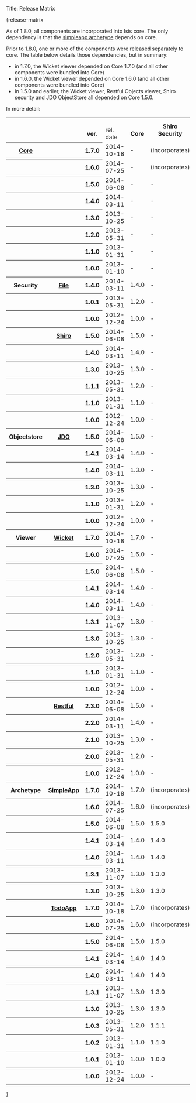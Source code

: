 Title: Release Matrix

{release-matrix

As of 1.8.0, all components are incorporated into Isis core.  The only dependency is that the [simpleapp archetype](intro/getting-started/simpleapp-archetype.html) depends on core.

Prior to 1.8.0, one or more of the components were released separately to core.  The table below details those dependencies, but in summary:
* in 1.7.0, the Wicket viewer depended on Core 1.7.0 (and all other components were bundled into Core)
* in 1.6.0, the Wicket viewer depended on Core 1.6.0 (and all other components were bundled into Core)
* in 1.5.0 and earlier, the Wicket viewer, Restful Objects viewer, Shiro security and JDO ObjectStore all depended on Core 1.5.0.

In more detail:

<table  class="table table-striped table-bordered table-condensed">
<tr class="heading">
    <th>&nbsp;</th>
    <th>&nbsp;</th>
    <th><br/>ver.</th>
    <td><br/>rel. date</td>
    <th><br/>Core</th>
    <th>Shiro<br/>Security</th>
    <th>File<br/>Security</th>
    <th>JDO<br/>Objectstore</th>
    <th>Restful<br/>Viewer</th>
    <th>Wicket<br/>Viewer</th>
</tr>
<tr>
    <th class="heading"><a href="core/about.html">Core</a></th>
    <th class="heading">&nbsp;</th>
    <th class="heading">1.7.0</th>
    <td class="heading">2014-10-18</td>
    <td>-</td>
    <td>(incorporates)</td>
    <td>(mothballed)</td>
    <td>(incorporates)</td>
    <td>(incorporates)</td>
    <td>-</td>
</tr>
<tr>
    <th class="heading">&nbsp;</th>
    <th class="heading">&nbsp;</th>
    <th class="heading">1.6.0</th>
    <td class="heading">2014-07-25</td>
    <td>-</td>
    <td>(incorporates)</td>
    <td>(mothballed)</td>
    <td>(incorporates)</td>
    <td>(incorporates)</td>
    <td>-</td>
</tr>
<tr>
    <th class="heading">&nbsp;</th>
    <th class="heading">&nbsp;</th>
    <th class="heading">1.5.0</th>
    <td class="heading">2014-06-08</td>
    <td>-</td>
    <td>-</td>
    <td>-</td>
    <td>-</td>
    <td>-</td>
    <td>-</td>
</tr>
<tr>
    <th class="heading">&nbsp;</th>
    <th class="heading">&nbsp;</th>
    <th class="heading">1.4.0</th>
    <td class="heading">2014-03-11</td>
    <td>-</td>
    <td>-</td>
    <td>-</td>
    <td>-</td>
    <td>-</td>
    <td>-</td>
</tr>
<tr>
    <th class="heading">&nbsp;</th>
    <th class="heading">&nbsp;</th>
    <th class="heading">1.3.0</th>
    <td class="heading">2013-10-25</td>
    <td>-</td>
    <td>-</td>
    <td>-</td>
    <td>-</td>
    <td>-</td>
    <td>-</td>
</tr>
<tr>
    <th class="heading">&nbsp;</th>
    <th class="heading">&nbsp;</th>
    <th class="heading">1.2.0</th>
    <td class="heading">2013-05-31</td>
    <td>-</td>
    <td>-</td>
    <td>-</td>
    <td>-</td>
    <td>-</td>
    <td>-</td>
</tr>
<tr>
    <th class="heading">&nbsp;</th>
    <th class="heading">&nbsp;</th>
    <th class="heading">1.1.0</th>
    <td class="heading">2013-01-31</td>
    <td>-</td>
    <td>-</td>
    <td>-</td>
    <td>-</td>
    <td>-</td>
    <td>-</td>
</tr>
<tr>
    <th class="heading">&nbsp;</th>
    <th class="heading">&nbsp;</th>
    <th class="heading">1.0.0</th>
    <td class="heading">2013-01-10</td>
    <td>-</td>
    <td>-</td>
    <td>-</td>
    <td>-</td>
    <td>-</td>
    <td>-</td>
</tr>
<tr>
    <th class="heading">Security</th>
    <th class="heading"><a href="components/security/file/about.html">File</a></th>
    <th class="heading">1.4.0</th>
    <td class="heading">2014-03-11</td>
    <td>1.4.0</td>
    <td>-</td>
    <td>-</td>
    <td>-</td>
    <td>-</td>
    <td>-</td>
</tr>
<tr>
    <th class="heading">&nbsp;</th>
    <th class="heading">&nbsp;</th>
    <th class="heading">1.0.1</th>
    <td class="heading">2013-05-31</td>
    <td>1.2.0</td>
    <td>-</td>
    <td>-</td>
    <td>-</td>
    <td>-</td>
    <td>-</td>
</tr>
<tr>
    <th class="heading">&nbsp;</th>
    <th class="heading">&nbsp;</th>
    <th class="heading">1.0.0</th>
    <td class="heading">2012-12-24</td>
    <td>1.0.0</td>
    <td>-</td>
    <td>-</td>
    <td>-</td>
    <td>-</td>
    <td>-</td>
</tr>
<tr>
    <th class="heading">&nbsp;</th>
    <th class="heading"><a href="components/security/shiro/about.html">Shiro</a></th>
    <th class="heading">1.5.0</th>
    <td class="heading">2014-06-08</td>
    <td>1.5.0</td>
    <td>-</td>
    <td>-</td>
    <td>-</td>
    <td>-</td>
    <td>-</td>
</tr>
<tr>
    <th class="heading">&nbsp;</th>
    <th class="heading">&nbsp;</th>
    <th class="heading">1.4.0</th>
    <td class="heading">2014-03-11</td>
    <td>1.4.0</td>
    <td>-</td>
    <td>-</td>
    <td>-</td>
    <td>-</td>
    <td>-</td>
</tr>
<tr>
    <th class="heading">&nbsp;</th>
    <th class="heading">&nbsp;</th>
    <th class="heading">1.3.0</th>
    <td class="heading">2013-10-25</td>
    <td>1.3.0</td>
    <td>-</td>
    <td>-</td>
    <td>-</td>
    <td>-</td>
    <td>-</td>
</tr>
<tr>
    <th class="heading">&nbsp;</th>
    <th class="heading">&nbsp;</th>
    <th class="heading">1.1.1</th>
    <td class="heading">2013-05-31</td>
    <td>1.2.0</td>
    <td>-</td>
    <td>-</td>
    <td>-</td>
    <td>-</td>
    <td>-</td>
</tr>
<tr>
    <th class="heading">&nbsp;</th>
    <th class="heading">&nbsp;</th>
    <th class="heading">1.1.0</th>
    <td class="heading">2013-01-31</td>
    <td>1.1.0</td>
    <td>-</td>
    <td>-</td>
    <td>-</td>
    <td>-</td>
    <td>-</td>
</tr>
<tr>
    <th class="heading">&nbsp;</th>
    <th class="heading">&nbsp;</th>
    <th class="heading">1.0.0</th>
    <td class="heading">2012-12-24</td>
    <td>1.0.0</td>
    <td>-</td>
    <td>-</td>
    <td>-</td>
    <td>-</td>
    <td>-</td>
</tr>
<tr>
    <th class="heading">Objectstore</th>
    <th class="heading"><a href="components/objectstores/jdo/about.html">JDO</a></th>
    <th class="heading">1.5.0</th>
    <td class="heading">2014-06-08</td>
    <td>1.5.0</td>
    <td>-</td>
    <td>-</td>
    <td>-</td>
    <td>-</td>
    <td>-</td>
</tr>
<tr>
    <th class="heading">&nbsp;</th>
    <th class="heading">&nbsp;</th>
    <th class="heading">1.4.1</th>
    <td class="heading">2014-03-14</td>
    <td>1.4.0</td>
    <td>-</td>
    <td>-</td>
    <td>-</td>
    <td>-</td>
    <td>-</td>
</tr>
<tr>
    <th class="heading">&nbsp;</th>
    <th class="heading">&nbsp;</th>
    <th class="heading">1.4.0</th>
    <td class="heading">2014-03-11</td>
    <td>1.3.0</td>
    <td>-</td>
    <td>-</td>
    <td>-</td>
    <td>-</td>
    <td>-</td>
</tr>
<tr>
    <th class="heading">&nbsp;</th>
    <th class="heading">&nbsp;</th>
    <th class="heading">1.3.0</th>
    <td class="heading">2013-10-25</td>
    <td>1.3.0</td>
    <td>-</td>
    <td>-</td>
    <td>-</td>
    <td>-</td>
    <td>-</td>
</tr>
<tr>
    <th class="heading">&nbsp;</th>
    <th class="heading">&nbsp;</th>
    <th class="heading">1.1.0</th>
    <td class="heading">2013-01-31</td>
    <td>1.2.0</td>
    <td>-</td>
    <td>-</td>
    <td>-</td>
    <td>-</td>
    <td>-</td>
</tr>
<tr>
    <th class="heading">&nbsp;</th>
    <th class="heading">&nbsp;</th>
    <th class="heading">1.0.0</th>
    <td class="heading">2012-12-24</td>
    <td>1.0.0</td>
    <td>-</td>
    <td>-</td>
    <td>-</td>
    <td>-</td>
    <td>-</td>
</tr>
<tr>
    <th class="heading">Viewer</th>
    <th class="heading"><a href="components/viewers/wicket/about.html">Wicket</a></th>
    <th class="heading">1.7.0</th>
    <td class="heading">2014-10-18</td>
    <td>1.7.0</td>
    <td>-</td>
    <td>-</td>
    <td>-</td>
    <td>-</td>
    <td>-</td>
</tr>
<tr>
    <th class="heading">&nbsp;</th>
    <th class="heading">&nbsp;</th>
    <th class="heading">1.6.0</th>
    <td class="heading">2014-07-25</td>
    <td>1.6.0</td>
    <td>-</td>
    <td>-</td>
    <td>-</td>
    <td>-</td>
    <td>-</td>
</tr>
<tr>
    <th class="heading">&nbsp;</th>
    <th class="heading">&nbsp;</th>
    <th class="heading">1.5.0</th>
    <td class="heading">2014-06-08</td>
    <td>1.5.0</td>
    <td>-</td>
    <td>-</td>
    <td>-</td>
    <td>-</td>
    <td>-</td>
</tr>
<tr>
    <th class="heading">&nbsp;</th>
    <th class="heading">&nbsp;</th>
    <th class="heading">1.4.1</th>
    <td class="heading">2014-03-14</td>
    <td>1.4.0</td>
    <td>-</td>
    <td>-</td>
    <td>-</td>
    <td>-</td>
    <td>-</td>
</tr>
<tr>
    <th class="heading">&nbsp;</th>
    <th class="heading">&nbsp;</th>
    <th class="heading">1.4.0</th>
    <td class="heading">2014-03-11</td>
    <td>1.4.0</td>
    <td>-</td>
    <td>-</td>
    <td>-</td>
    <td>-</td>
    <td>-</td>
</tr>
<tr>
    <th class="heading">&nbsp;</th>
    <th class="heading">&nbsp;</th>
    <th class="heading">1.3.1</th>
    <td class="heading">2013-11-07</td>
    <td>1.3.0</td>
    <td>-</td>
    <td>-</td>
    <td>-</td>
    <td>-</td>
    <td>-</td>
</tr>
<tr>
    <th class="heading">&nbsp;</th>
    <th class="heading">&nbsp;</th>
    <th class="heading">1.3.0</th>
    <td class="heading">2013-10-25</td>
    <td>1.3.0</td>
    <td>-</td>
    <td>-</td>
    <td>-</td>
    <td>-</td>
    <td>-</td>
</tr>
<tr>
    <th class="heading">&nbsp;</th>
    <th class="heading">&nbsp;</th>
    <th class="heading">1.2.0</th>
    <td class="heading">2013-05-31</td>
    <td>1.2.0</td>
    <td>-</td>
    <td>-</td>
    <td>-</td>
    <td>-</td>
    <td>-</td>
</tr>
<tr>
    <th class="heading">&nbsp;</th>
    <th class="heading">&nbsp;</th>
    <th class="heading">1.1.0</th>
    <td class="heading">2013-01-31</td>
    <td>1.1.0</td>
    <td>-</td>
    <td>-</td>
    <td>-</td>
    <td>-</td>
    <td>-</td>
</tr>
<tr>
    <th class="heading">&nbsp;</th>
    <th class="heading">&nbsp;</th>
    <th class="heading">1.0.0</th>
    <td class="heading">2012-12-24</td>
    <td>1.0.0</td>
    <td>-</td>
    <td>-</td>
    <td>-</td>
    <td>-</td>
    <td>-</td>
</tr>
<tr>
    <th class="heading">&nbsp;</th>
    <th class="heading"><a href="components/viewers/restfulobjects/about.html">Restful</a></th>
    <th class="heading">2.3.0</th>
    <td class="heading">2014-06-08</td>
    <td>1.5.0</td>
    <td>-</td>
    <td>-</td>
    <td>-</td>
    <td>-</td>
    <td>-</td>
</tr>
<tr>
    <th class="heading">&nbsp;</th>
    <th class="heading">&nbsp;</th>
    <th class="heading">2.2.0</th>
    <td class="heading">2014-03-11</td>
    <td>1.4.0</td>
    <td>-</td>
    <td>-</td>
    <td>-</td>
    <td>-</td>
    <td>-</td>
</tr>
<tr>
    <th class="heading">&nbsp;</th>
    <th class="heading">&nbsp;</th>
    <th class="heading">2.1.0</th>
    <td class="heading">2013-10-25</td>
    <td>1.3.0</td>
    <td>-</td>
    <td>-</td>
    <td>-</td>
    <td>-</td>
    <td>-</td>
</tr>
<tr>
    <th class="heading">&nbsp;</th>
    <th class="heading">&nbsp;</th>
    <th class="heading">2.0.0</th>
    <td class="heading">2013-05-31</td>
    <td>1.2.0</td>
    <td>-</td>
    <td>-</td>
    <td>-</td>
    <td>-</td>
    <td>-</td>
</tr>
<tr>
    <th class="heading">&nbsp;</th>
    <th class="heading">&nbsp;</th>
    <th class="heading">1.0.0</th>
    <td class="heading">2012-12-24</td>
    <td>1.0.0</td>
    <td>-</td>
    <td>-</td>
    <td>-</td>
    <td>-</td>
    <td>-</td>
</tr>
<tr>
    <th class="heading">Archetype</th>
    <th class="heading"><a href="intro/getting-started/simpleapp-archetype.html">SimpleApp</a></th>
    <th class="heading">1.7.0</th>
    <td class="heading">2014-10-18</td>
    <td>1.7.0</td>
    <td>(incorporates)</td>
    <td>-</td>
    <td>(incorporates)</td>
    <td>(incorporates)</td>
    <td>1.7.0</b></td>
</tr>
<tr>
    <th class="heading">&nbsp;</th>
    <th class="heading">&nbsp;</th>
    <th class="heading">1.6.0</th>
    <td class="heading">2014-07-25</td>
    <td>1.6.0</td>
    <td>(incorporates)</td>
    <td>-</td>
    <td>(incorporates)</td>
    <td>(incorporates)</td>
    <td>1.6.0</b></td>
</tr>
<tr>
    <th class="heading">&nbsp;</th>
    <th class="heading">&nbsp;</th>
    <th class="heading">1.5.0</th>
    <td class="heading">2014-06-08</td>
    <td>1.5.0</td>
    <td>1.5.0</td>
    <td>-</td>
    <td>1.5.0</td>
    <td>2.3.0</td>
    <td>1.5.0</b></td>
</tr>
<tr>
    <th class="heading">&nbsp;</th>
    <th class="heading">&nbsp;</th>
    <th class="heading">1.4.1</th>
    <td class="heading">2014-03-14</td>
    <td>1.4.0</td>
    <td>1.4.0</td>
    <td>-</td>
    <td>1.4.1</td>
    <td>2.2.0</td>
    <td>1.4.1</td>
</tr>
<tr>
    <th class="heading">&nbsp;</th>
    <th class="heading">&nbsp;</th>
    <th class="heading">1.4.0</th>
    <td class="heading">2014-03-11</td>
    <td>1.4.0</td>
    <td>1.4.0</td>
    <td>-</td>
    <td>1.4.0</td>
    <td>2.2.0</td>
    <td>1.4.0</td>
</tr>
<tr>
    <th class="heading">&nbsp;</th>
    <th class="heading">&nbsp;</th>
    <th class="heading">1.3.1</th>
    <td class="heading">2013-11-07</td>
    <td>1.3.0</td>
    <td>1.3.0</td>
    <td>-</td>
    <td>1.3.0</td>
    <td>2.1.0</td>
    <td>1.3.1</td>
</tr>
<tr>
    <th class="heading">&nbsp;</th>
    <th class="heading">&nbsp;</th>
    <th class="heading">1.3.0</th>
    <td class="heading">2013-10-25</td>
    <td>1.3.0</td>
    <td>1.3.0</td>
    <td>-</td>
    <td>1.3.0</td>
    <td>2.1.0</td>
    <td>1.3.0</td>
</tr>
<tr>
    <th class="heading">&nbsp;</th>
    <th class="heading"><a href="intro/getting-started/todoapp-archetype.html">TodoApp</a></th>
    <th class="heading">1.7.0</th>
    <td class="heading">2014-10-18</td>
    <td>1.7.0</td>
    <td>(incorporates)</td>
    <td>-</td>
    <td>(incorporates)</td>
    <td>(incorporates)</td>
    <td>1.7.0</td>
</tr>
<tr>
    <th class="heading">&nbsp;</th>
    <th class="heading">&nbsp;</th>
    <th class="heading">1.6.0</th>
    <td class="heading">2014-07-25</td>
    <td>1.6.0</td>
    <td>(incorporates)</td>
    <td>-</td>
    <td>(incorporates)</td>
    <td>(incorporates)</td>
    <td>1.6.0</td>
</tr>
<tr>
    <th class="heading">&nbsp;</th>
    <th class="heading">&nbsp;</th>
    <th class="heading">1.5.0</th>
    <td class="heading">2014-06-08</td>
    <td>1.5.0</td>
    <td>1.5.0</td>
    <td>-</td>
    <td>1.5.0</td>
    <td>2.3.0</td>
    <td>1.5.0</td>
</tr>
<tr>
    <th class="heading">&nbsp;</th>
    <th class="heading">&nbsp;</th>
    <th class="heading">1.4.1</th>
    <td class="heading">2014-03-14</td>
    <td>1.4.0</td>
    <td>1.4.0</td>
    <td>-</td>
    <td>1.4.1</td>
    <td>2.2.0</td>
    <td>1.4.1</td>
</tr>
<tr>
    <th class="heading">&nbsp;</th>
    <th class="heading">&nbsp;</th>
    <th class="heading">1.4.0</th>
    <td class="heading">2014-03-11</td>
    <td>1.4.0</td>
    <td>1.4.0</td>
    <td>-</td>
    <td>1.4.0</td>
    <td>2.2.0</td>
    <td>1.4.0</td>
</tr>
<tr>
    <th class="heading">&nbsp;</th>
    <th class="heading">&nbsp;</th>
    <th class="heading">1.3.1</th>
    <td class="heading">2013-11-07</td>
    <td>1.3.0</td>
    <td>1.3.0</td>
    <td>-</td>
    <td>1.3.0</td>
    <td>2.1.0</td>
    <td>1.3.1</td>
</tr>
<tr>
    <th class="heading">&nbsp;</th>
    <th class="heading">&nbsp;</th>
    <th class="heading">1.3.0</th>
    <td class="heading">2013-10-25</td>
    <td>1.3.0</td>
    <td>1.3.0</td>
    <td>-</td>
    <td>1.3.0</td>
    <td>2.1.0</td>
    <td>1.3.0</td>
</tr>
<tr>
    <th class="heading">&nbsp;</th>
    <th class="heading">&nbsp;</th>
    <th class="heading">1.0.3</th>
    <td class="heading">2013-05-31</td>
    <td>1.2.0</td>
    <td>1.1.1</td>
    <td>-</td>
    <td>1.1.0</td>
    <td>2.0.0</td>
    <td>1.2.0</td>
</tr>
<tr>
    <th class="heading">&nbsp;</th>
    <th class="heading">&nbsp;</th>
    <th class="heading">1.0.2</th>
    <td class="heading">2013-01-31</td>
    <td>1.1.0</td>
    <td>1.1.0</td>
    <td>-</td>
    <td>1.0.0</td>
    <td>1.0.0</td>
    <td>1.1.0</td>
</tr>
<tr>
    <th class="heading">&nbsp;</th>
    <th class="heading">&nbsp;</th>
    <th class="heading">1.0.1</th>
    <td class="heading">2013-01-10</td>
    <td>1.0.0</td>
    <td>1.0.0</td>
    <td>-</td>
    <td>1.0.0</td>
    <td>1.0.0</td>
    <td>1.0.0</td>
</tr>
<tr>
    <th class="heading">&nbsp;</th>
    <th class="heading">&nbsp;</th>
    <th class="heading">1.0.0</th>
    <td class="heading">2012-12-24</td>
    <td>1.0.0</td>
    <td>-</td>
    <td>1.0.0</td>
    <td>1.0.0</td>
    <td>1.0.0</td>
    <td>1.0.0</td>
</tr>
</table>

}

